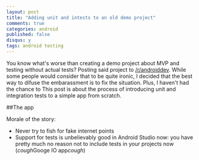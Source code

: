 ```yaml
---
layout: post
title: "Adding unit and intests to an old demo project"
comments: true
categories: android
published: false
disqus: y
tags: android testing
---
```


You know what's worse than creating a demo project about MVP and testing without actual tests? Posting said project to [/r/androiddev](https://www.reddit.com/r/androiddev/comments/526gds/stepbystep_introduction_to_mvp_on_android/). While some people would consider that to be quite ironic, I decided that the best way to difuse the embarassment is to fix the situation. Plus, I haven't had the chance to This post is about the process of introducing unit and integration tests to a simple app from scratch. 

##The app

Morale of the story:

- Never try to fish for fake internet points 
- Support for tests is unbelievably good in Android Studio now: you have pretty much no reason not to include tests in your projects now (*cough*Googe IO app*cough*)

